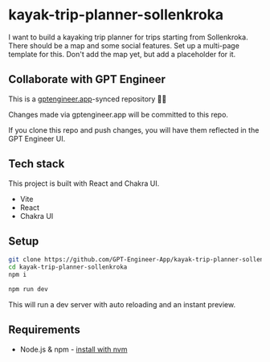 # kayak-trip-planner-sollenkroka

I want to build a kayaking trip planner for trips starting from Sollenkroka. There should be a map and some social features. Set up a multi-page template for this. Don't add the map yet, but add a placeholder for it.

## Collaborate with GPT Engineer

This is a [gptengineer.app](https://gptengineer.app)-synced repository 🌟🤖

Changes made via gptengineer.app will be committed to this repo.

If you clone this repo and push changes, you will have them reflected in the GPT Engineer UI.

## Tech stack

This project is built with React and Chakra UI.

- Vite
- React
- Chakra UI

## Setup

```sh
git clone https://github.com/GPT-Engineer-App/kayak-trip-planner-sollenkroka.git
cd kayak-trip-planner-sollenkroka
npm i
```

```sh
npm run dev
```

This will run a dev server with auto reloading and an instant preview.

## Requirements

- Node.js & npm - [install with nvm](https://github.com/nvm-sh/nvm#installing-and-updating)
